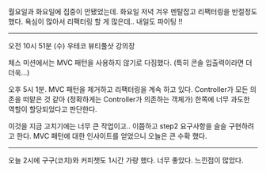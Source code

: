 월요일과 화요일에 집중이 안됐었는데.
화요일 저녁 겨우 멘탈잡고 리팩터링을 반절정도 했다.
욕심이 많아서 리팩터링 할 게 많은데..  내일도 파이팅 !!


- - -

오전 10시 51분 (수) 우테코 뷰티풀샷 강의장

체스 미션에서는 MVC 패턴을 사용하지 않기로 다짐했다. (특히 콘솔 입출력이라면 더더욱...)



오후 5시 1분.
MVC 패턴을 제거하고 리팩터링을 계속 하고 있다.
Controller가 모든 의존을 떠맡은 것 같아 (정확하게는 Controller가 의존하는 객체가)
한쪽에 너무 과도한 역할이 할당되었다고 판단한다.

이것을 지금 고치기에는 너무 큰 작업이고.. 이쯤하고 step2 요구사항을 슬슬 구현하려고 한다.
MVC 패턴에 대한 인사이트를 얻었으니 오늘은 큰 수확 했다.


 - - -

오늘 2시에 구구(코치)와 커피챗도 1시간 가량 했다.
너무 좋았다. 느낀점이 많았다.
